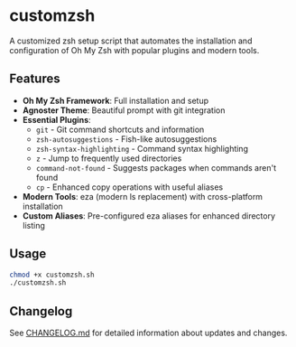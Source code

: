 # customzsh

A customized zsh setup script that automates the installation and configuration of Oh My Zsh with popular plugins and modern tools.

## Features

- **Oh My Zsh Framework**: Full installation and setup
- **Agnoster Theme**: Beautiful prompt with git integration
- **Essential Plugins**: 
  - `git` - Git command shortcuts and information
  - `zsh-autosuggestions` - Fish-like autosuggestions
  - `zsh-syntax-highlighting` - Command syntax highlighting
  - `z` - Jump to frequently used directories
  - `command-not-found` - Suggests packages when commands aren't found
  - `cp` - Enhanced copy operations with useful aliases
- **Modern Tools**: eza (modern ls replacement) with cross-platform installation
- **Custom Aliases**: Pre-configured eza aliases for enhanced directory listing

## Usage

```bash
chmod +x customzsh.sh
./customzsh.sh
```

## Changelog

See [CHANGELOG.md](CHANGELOG.md) for detailed information about updates and changes.
